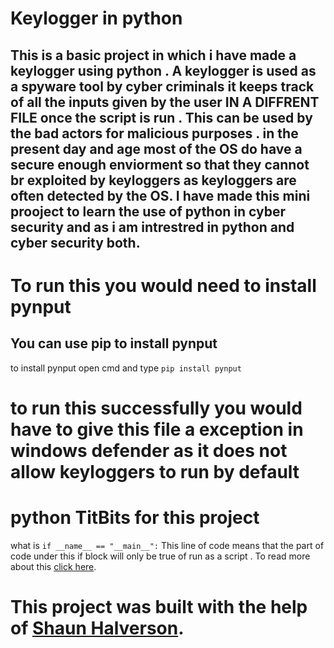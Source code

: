 # Keylogger in python
## This is a basic project in which i have made a keylogger using python . A keylogger is used as a spyware tool by cyber criminals it keeps track of all the inputs given by the user IN A DIFFRENT FILE once the script is run . This can be used by the bad actors for malicious purposes . in the present day and age most of the OS do have a secure enough enviorment so that they cannot br exploited by keyloggers as keyloggers are often detected by the OS. I have made this mini prooject to learn the use of python in cyber security and as i am intrestred in python and cyber security both. 

# To run this you would need to install pynput
## You can use pip to install pynput
to install pynput open cmd and type
`
pip install pynput
`
# to run this successfully you would have to give this file a exception in windows defender as it does not allow keyloggers to run by default

# python TitBits for this project 
what is 
`
if __name__ == "__main__":
`
This line of code means that the part of code under this if block will only be true of run as a script . To read more about this
 [click here](https://realpython.com/if-name-main-python/).


# This project was built with the help of [Shaun Halverson](https://youtu.be/mDY3v2Xx-Q4?si=loiQ5Z17Fvc8_FGe).


